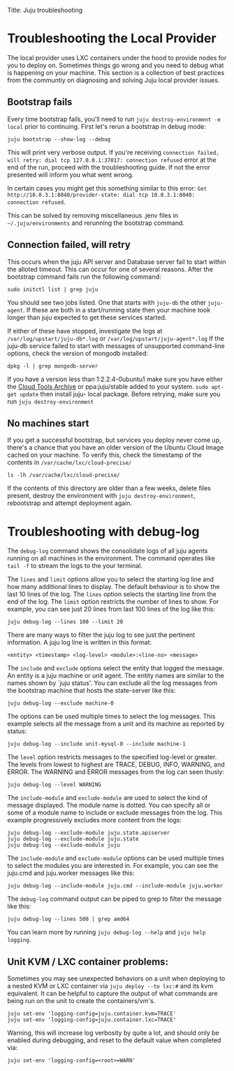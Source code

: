 Title: Juju troubleshooting

# Troubleshooting the Local Provider

The local provider uses LXC containers under the hood to provide nodes for you
to deploy on. Sometimes things go wrong and you need to debug what is happening
on your machine. This section is a collection of best practices from the communtiy
on diagnosing and solving Juju local provider issues.

## Bootstrap fails

Every time bootstrap fails, you'll need to run `juju destroy-environment -e
local` prior to continuing. First let's rerun a bootstrap in debug mode:

    juju bootstrap --show-log --debug

This will print very verbose output. If you're receiving `connection failed,
will retry: dial tcp 127.0.0.1:37017: connection refused` error at the end of
the run, proceed with the troubleshooting guide. If not the error presented will 
inform you what went wrong.

In certain cases you might get this something similar to this error: `Get
http://10.0.3.1:8040/provider-state: dial tcp 10.0.3.1:8040: connection
refused`.

This can be solved by removing miscellaneous .jenv files in
`~/.juju/environments` and rerunning the bootstrap command.

## Connection failed, will retry

This occurs when the juju API server and Database server fail to start within
the alloted timeout. This can occur for one of several reasons. After the
bootstrap command fails run the following command:

    sudo initctl list | grep juju

You should see two jobs listed. One that starts with `juju-db` the other `juju-
agent`. If these are both in a start/running state then your machine took longer
than juju expected to get these services started.

If either of these have stopped, investigate the logs at 
`/var/log/upstart/juju-db*.log` or `/var/log/upstart/juju-agent*.log` If the 
juju-db service failed to start with messages of unsupported command-line 
options, check the version of mongodb installed:

    dpkg -l | grep mongodb-server

If you have a version less than 1:2.2.4-0ubuntu1 make sure you have either the
[Cloud Tools Archive](https://wiki.ubuntu.com/ServerTeam/CloudToolsArchive) or
ppa:juju/stable added to your system. `sudo apt-get update` then install juju-
local package. Before retrying, make sure you run `juju destroy-environment`

## No machines start

If you get a successful bootstrap, but services you deploy never come up,
there's a chance that you have an older version of the Ubuntu Cloud Image 
cached on your machine. To verify this, check the timestamp of the contents in
`/var/cache/lxc/cloud-precise/`

    ls -lh /var/cache/lxc/cloud-precise/

If the contents of this directory are older than a few weeks, delete files
present, destroy the environment with `juju destroy-environment`, rebootstrap
and attempt deployment again.

# Troubleshooting with debug-log

The `debug-log` command shows the consolidate logs of all juju agents 
running on all machines in the environment. The command operates like 
`tail -f` to stream the logs to the your terminal.

The `lines` and `limit` options allow you to select the starting log 
line and how many additional lines to display. The default behaviour is 
to show the last 10 lines of the log. The `lines` option selects the 
starting line from the end of the log. The `limit` option restricts the 
number of lines to show. For example, you can see just 20 lines from 
last 100 lines of the log like this:

    juju debug-log --lines 100 --limit 20

There are many ways to filter the juju log to see just the pertinent 
information. A juju log line is written in this format:

    <entity> <timestamp> <log-level> <module>:<line-no> <message>

The `include` and `exclude` options select the entity that logged the 
message. An entity is a juju machine or unit agent. The entity names are 
similar to the names shown by `juju status'. You can exclude all the log 
messages from the bootstrap machine that hosts the state-server like 
this:

    juju debug-log --exclude machine-0

The options can be used multiple times to select the log messages. This 
example selects all the message from a unit and its machine as reported 
by status:

    juju debug-log --include unit-mysql-0 --include machine-1

The `level` option restricts messages to the specified log-level or 
greater. The levels from lowest to highest are TRACE, DEBUG, INFO, 
WARNING, and ERROR. The WARNING and ERROR messages from the log can seen 
thusly:

    juju debug-log --level WARNING

The `include-module` and `exclude-module` are used to select the kind of
message displayed. The module name is dotted. You can specify all or
some of a module name to include or exclude messages from the log. This
example progressively excludes more content from the logs:

    juju debug-log --exclude-module juju.state.apiserver
    juju debug-log --exclude-module juju.state
    juju debug-log --exclude-module juju

The `include-module` and `exclude-module` options can be used multiple 
times to select the modules you are interested in. For example, you can 
see the juju.cmd and juju.worker messages like this:

    juju debug-log --include-module juju.cmd --include-module juju.worker

The `debug-log` command output can be piped to grep to filter the 
message like this:

    juju debug-log --lines 500 | grep amd64

You can learn more by running `juju debug-log --help` and `juju help 
logging`.

##  Unit KVM / LXC container problems:

Sometimes you may see unexpected behaviors on a unit when deploying to
a nested KVM or LXC container via `juju deploy --to lxc:#` and its kvm
equivalent. It can be helpful to capture the output of what commands are being
run on the unit to create the containers/vm's.


    juju set-env 'logging-config=juju.container.kvm=TRACE'
    juju set-env 'logging-config=juju.container.lxc=TRACE'

Warning, this will increase log verbosity by quite a lot, and should only be
enabled during debugging, and reset to the default value when completed via:

    juju set-env 'logging-config=<root>=WARN'


